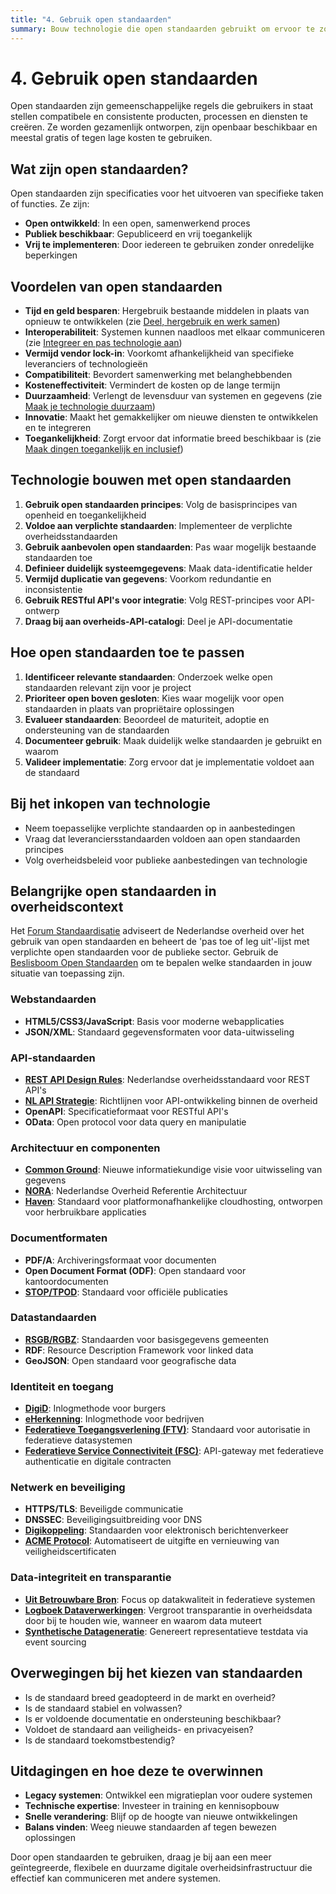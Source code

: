 ```yaml
---
title: "4. Gebruik open standaarden"
summary: Bouw technologie die open standaarden gebruikt om ervoor te zorgen dat je technologie werkt en communiceert met andere technologie.
---
```


# 4. Gebruik open standaarden

Open standaarden zijn gemeenschappelijke regels die gebruikers in staat stellen compatibele en consistente producten, processen en diensten te creëren. Ze worden gezamenlijk ontworpen, zijn openbaar beschikbaar en meestal gratis of tegen lage kosten te gebruiken.

## Wat zijn open standaarden?

Open standaarden zijn specificaties voor het uitvoeren van specifieke taken of functies. Ze zijn:
- **Open ontwikkeld**: In een open, samenwerkend proces
- **Publiek beschikbaar**: Gepubliceerd en vrij toegankelijk
- **Vrij te implementeren**: Door iedereen te gebruiken zonder onredelijke beperkingen

## Voordelen van open standaarden

- **Tijd en geld besparen**: Hergebruik bestaande middelen in plaats van opnieuw te ontwikkelen (zie [Deel, hergebruik en werk samen](../samenwerking/))
- **Interoperabiliteit**: Systemen kunnen naadloos met elkaar communiceren (zie [Integreer en pas technologie aan](../integratie/))
- **Vermijd vendor lock-in**: Voorkomt afhankelijkheid van specifieke leveranciers of technologieën
- **Compatibiliteit**: Bevordert samenwerking met belanghebbenden
- **Kosteneffectiviteit**: Vermindert de kosten op de lange termijn
- **Duurzaamheid**: Verlengt de levensduur van systemen en gegevens (zie [Maak je technologie duurzaam](../duurzaamheid/))
- **Innovatie**: Maakt het gemakkelijker om nieuwe diensten te ontwikkelen en te integreren
- **Toegankelijkheid**: Zorgt ervoor dat informatie breed beschikbaar is (zie [Maak dingen toegankelijk en inclusief](../toegankelijkheid/))

## Technologie bouwen met open standaarden

1. **Gebruik open standaarden principes**: Volg de basisprincipes van openheid en toegankelijkheid
2. **Voldoe aan verplichte standaarden**: Implementeer de verplichte overheidsstandaarden
3. **Gebruik aanbevolen open standaarden**: Pas waar mogelijk bestaande standaarden toe
4. **Definieer duidelijk systeemgegevens**: Maak data-identificatie helder
5. **Vermijd duplicatie van gegevens**: Voorkom redundantie en inconsistentie
6. **Gebruik RESTful API's voor integratie**: Volg REST-principes voor API-ontwerp
7. **Draag bij aan overheids-API-catalogi**: Deel je API-documentatie

## Hoe open standaarden toe te passen

1. **Identificeer relevante standaarden**: Onderzoek welke open standaarden relevant zijn voor je project
2. **Prioriteer open boven gesloten**: Kies waar mogelijk voor open standaarden in plaats van propriëtaire oplossingen
3. **Evalueer standaarden**: Beoordeel de maturiteit, adoptie en ondersteuning van de standaarden
4. **Documenteer gebruik**: Maak duidelijk welke standaarden je gebruikt en waarom
5. **Valideer implementatie**: Zorg ervoor dat je implementatie voldoet aan de standaard

## Bij het inkopen van technologie

- Neem toepasselijke verplichte standaarden op in aanbestedingen
- Vraag dat leveranciersstandaarden voldoen aan open standaarden principes
- Volg overheidsbeleid voor publieke aanbestedingen van technologie

## Belangrijke open standaarden in overheidscontext

Het [Forum Standaardisatie](https://www.forumstandaardisatie.nl/) adviseert de Nederlandse overheid over het gebruik van open standaarden en beheert de 'pas toe of leg uit'-lijst met verplichte open standaarden voor de publieke sector. Gebruik de [Beslisboom Open Standaarden](https://www.forumstandaardisatie.nl/beslisboom/beslisboom-open-standaarden) om te bepalen welke standaarden in jouw situatie van toepassing zijn.

### Webstandaarden
- **HTML5/CSS3/JavaScript**: Basis voor moderne webapplicaties
- **JSON/XML**: Standaard gegevensformaten voor data-uitwisseling

### API-standaarden
- **[REST API Design Rules](https://publicatie.centrumvoorstandaarden.nl/api/adr/)**: Nederlandse overheidsstandaard voor REST API's
- **[NL API Strategie](https://docs.geostandaarden.nl/api/API-Strategie/)**: Richtlijnen voor API-ontwikkeling binnen de overheid
- **OpenAPI**: Specificatieformaat voor RESTful API's
- **OData**: Open protocol voor data query en manipulatie

### Architectuur en componenten
- **[Common Ground](https://commonground.nl/)**: Nieuwe informatiekundige visie voor uitwisseling van gegevens
- **[NORA](https://www.noraonline.nl/)**: Nederlandse Overheid Referentie Architectuur
- **[Haven](https://digilab.overheid.nl/projecten/)**: Standaard voor platformonafhankelijke cloudhosting, ontworpen voor herbruikbare applicaties

### Documentformaten
- **PDF/A**: Archiveringsformaat voor documenten
- **Open Document Format (ODF)**: Open standaard voor kantoordocumenten
- **[STOP/TPOD](https://www.koopoverheid.nl/standaarden/stop)**: Standaard voor officiële publicaties

### Datastandaarden
- **[RSGB/RGBZ](https://www.gemmaonline.nl/index.php/RSGB_3.0_in_ontwikkeling)**: Standaarden voor basisgegevens gemeenten
- **RDF**: Resource Description Framework voor linked data
- **GeoJSON**: Open standaard voor geografische data

### Identiteit en toegang
- **[DigiD](https://www.digid.nl/)**: Inlogmethode voor burgers
- **[eHerkenning](https://www.eherkenning.nl/)**: Inlogmethode voor bedrijven
- **[Federatieve Toegangsverlening (FTV)](https://digilab.overheid.nl/projecten/)**: Standaard voor autorisatie in federatieve datasystemen
- **[Federatieve Service Connectiviteit (FSC)](https://digilab.overheid.nl/projecten/)**: API-gateway met federatieve authenticatie en digitale contracten

### Netwerk en beveiliging
- **HTTPS/TLS**: Beveiligde communicatie
- **DNSSEC**: Beveiligingsuitbreiding voor DNS
- **[Digikoppeling](https://www.logius.nl/diensten/digikoppeling)**: Standaarden voor elektronisch berichtenverkeer
- **[ACME Protocol](https://digilab.overheid.nl/projecten/)**: Automatiseert de uitgifte en vernieuwing van veiligheidscertificaten

### Data-integriteit en transparantie
- **[Uit Betrouwbare Bron](https://digilab.overheid.nl/projecten/)**: Focus op datakwaliteit in federatieve systemen
- **[Logboek Dataverwerkingen](https://digilab.overheid.nl/projecten/)**: Vergroot transparantie in overheidsdata door bij te houden wie, wanneer en waarom data muteert
- **[Synthetische Datageneratie](https://digilab.overheid.nl/projecten/)**: Genereert representatieve testdata via event sourcing

## Overwegingen bij het kiezen van standaarden

- Is de standaard breed geadopteerd in de markt en overheid?
- Is de standaard stabiel en volwassen?
- Is er voldoende documentatie en ondersteuning beschikbaar?
- Voldoet de standaard aan veiligheids- en privacyeisen?
- Is de standaard toekomstbestendig?

## Uitdagingen en hoe deze te overwinnen

- **Legacy systemen**: Ontwikkel een migratieplan voor oudere systemen
- **Technische expertise**: Investeer in training en kennisopbouw
- **Snelle verandering**: Blijf op de hoogte van nieuwe ontwikkelingen
- **Balans vinden**: Weeg nieuwe standaarden af tegen bewezen oplossingen

Door open standaarden te gebruiken, draag je bij aan een meer geïntegreerde, flexibele en duurzame digitale overheidsinfrastructuur die effectief kan communiceren met andere systemen.
